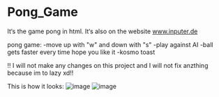 # Pong_Game
It‘s the game pong in html. It‘s also on the website www.inputer.de

pong game:
-move up with "w" and down with "s"
-play against AI
-ball gets faster every time
hope you like it -kosmo toast

!! I will not make any changes on this project and I will not fix anzthing because im to lazy xd!!

This is how it looks:
![image](https://github.com/user-attachments/assets/584f3d46-8e14-4b80-bdd3-7fbb38781eb5)
![image](https://github.com/user-attachments/assets/c591cfc2-da1a-4a93-b7f7-f328d041a6a4)
